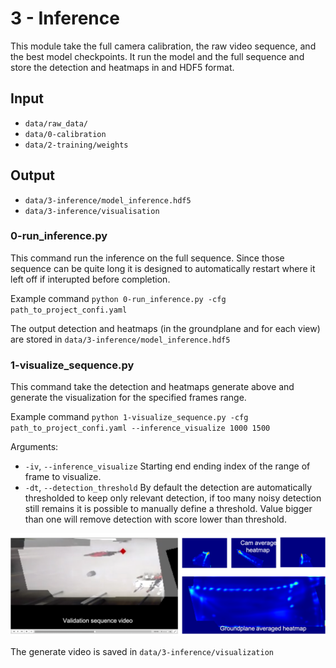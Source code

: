 # 3 - Inference

This module take the full camera calibration, the raw video sequence, and the best model checkpoints. It run the model and the full sequence and store the detection and heatmaps in and HDF5 format.

## Input
* `data/raw_data/`
* `data/0-calibration`
* `data/2-training/weights`

## Output

* `data/3-inference/model_inference.hdf5`
* `data/3-inference/visualisation`


### 0-run_inference.py

This command run the inference on the full sequence. Since those sequence can be quite long it is designed to automatically restart where it left off if interupted before completion.

Example command 
`python 0-run_inference.py -cfg path_to_project_confi.yaml`

The output detection and heatmaps (in the groundplane and for each view) are stored in `data/3-inference/model_inference.hdf5`

### 1-visualize_sequence.py

This command take the detection and heatmaps generate above and generate the visualization for the specified frames range.

Example command 
`python 1-visualize_sequence.py -cfg path_to_project_confi.yaml --inference_visualize 1000 1500`

Arguments: 
* `-iv`, `--inference_visualize` Starting end ending index of the range of frame to visualize.
* `-dt`, `--detection_threshold`  By default the detection are automatically thresholded to keep only relevant detection, if too many noisy detection still remains it is possible to manually define a threshold. Value bigger than one will remove detection with score lower than threshold.


![Image showing the validation of the training.](../images/validation_visualization.png)

The generate video is saved in  `data/3-inference/visualization`